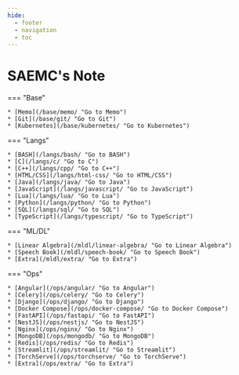 ```yaml
---
hide:
  - footer
  - navigation
  - toc
---
```


# SAEMC's Note

=== "Base"

    * [Memo](/base/memo/ "Go to Memo")
    * [Git](/base/git/ "Go to Git")
    * [Kubernetes](/base/kubernetes/ "Go to Kubernetes")

=== "Langs"

    * [BASH](/langs/bash/ "Go to BASH")
    * [C](/langs/c/ "Go to C")
    * [C++](/langs/cpp/ "Go to C++")
    * [HTML/CSS](/langs/html-css/ "Go to HTML/CSS")
    * [Java](/langs/java/ "Go to Java")
    * [JavaScript](/langs/javascript/ "Go to JavaScript")
    * [Lua](/langs/lua/ "Go to Lua")
    * [Python](/langs/python/ "Go to Python")
    * [SQL](/langs/sql/ "Go to SQL")
    * [TypeScript](/langs/typescript/ "Go to TypeScript")

=== "ML/DL"

    * [Linear Algebra](/mldl/linear-algebra/ "Go to Linear Algebra")
    * [Speech Book](/mldl/speech-book/ "Go to Speech Book")
    * [Extra](/mldl/extra/ "Go to Extra")

=== "Ops"

    * [Angular](/ops/angular/ "Go to Angular")
    * [Celery](/ops/celery/ "Go to Celery")
    * [Django](/ops/django/ "Go to Django")
    * [Docker Compose](/ops/docker-compose/ "Go to Docker Compose")
    * [FastAPI](/ops/fastapi/ "Go to FastAPI")
    * [NestJS](/ops/nestjs/ "Go to NestJS")
    * [Nginx](/ops/nginx/ "Go to Nginx")
    * [MongoDB](/ops/mongodb/ "Go to MongoDB")
    * [Redis](/ops/redis/ "Go to Redis")
    * [Streamlit](/ops/streamlit/ "Go to Streamlit")
    * [TorchServe](/ops/torchserve/ "Go to TorchServe")
    * [Extra](/ops/extra/ "Go to Extra")
